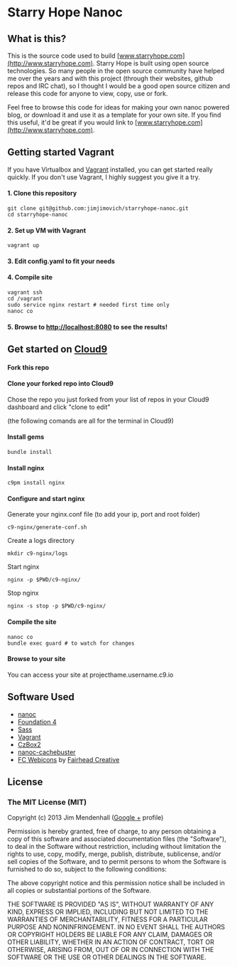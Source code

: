 # Starry Hope Nanoc

## What is this?
This is the source code used to build [www.starryhope.com](http://www.starryhope.com). Starry Hope is built using open source technologies. So many people in the open source community have helped me over the years and with this project (through their websites, github repos and IRC chat), so I thought I would be a good open source citizen and release this code for anyone to view, copy, use or fork.

Feel free to browse this code for ideas for making your own nanoc powered blog, or download it and use it as a template for your own site. If you find this useful, it'd be great if you would link to [www.starryhope.com](http://www.starryhope.com).

## Getting started Vagrant
If you have Virtualbox and [Vagrant](http://www.vagrantup.com/) installed, you can get started really quickly. If you don't use Vagrant, I highly suggest you give it a try.

#### 1. Clone this repository
    git clone git@github.com:jimjimovich/starryhope-nanoc.git
    cd starryhope-nanoc

#### 2. Set up VM with Vagrant
    vagrant up
  
#### 3. Edit config.yaml to fit your needs

#### 4. Compile site 
    vagrant ssh
    cd /vagrant
    sudo service nginx restart # needed first time only
    nanoc co

#### 5. Browse to [http://localhost:8080](http://localhost:8080) to see the results!

## Get started on [Cloud9](https://c9.io)

#### Fork this repo

#### Clone your forked repo into Cloud9

Chose the repo you just forked from your list of repos in your Cloud9 dashboard and click "clone to edit"

(the following comands are all for the terminal in Cloud9)
#### Install gems

    bundle install
    
#### Install nginx

    c9pm install nginx

#### Configure and start nginx

Generate your nginx.conf file (to add your ip, port and root folder)

    c9-nginx/generate-conf.sh

Create a logs directory

    mkdir c9-nginx/logs

Start nginx

    nginx -p $PWD/c9-nginx/

Stop nginx

    nginx -s stop -p $PWD/c9-nginx/

#### Compile the site

    nanoc co
    bundle exec guard # to watch for changes
    
#### Browse to your site
You can access your site at projecthame.username.c9.io

## Software Used
- [nanoc](http://nanoc.ws/)
- [Foundation 4](http://foundation.zurb.com/)
- [Sass](http://sass-lang.com/)
- [Vagrant](http://www.vagrantup.com/)
- [CzBox2](http://janpecha.iunas.cz/czbox/example/)
- [nanoc-cachebuster](http://avdgaag.github.io/nanoc-cachebuster/)
- [FC Webicons](https://github.com/adamfairhead/webicons) by [Fairhead Creative](http://fairheadcreative.com/)

## License
### The MIT License (MIT)
Copyright (c) 2013 Jim Mendenhall (<a href="http://plus.google.com/112729990417360524968?rel=author">Google +</a> profile)

Permission is hereby granted, free of charge, to any person obtaining a copy of this software and associated documentation files (the "Software"), to deal in the Software without restriction, including without limitation the rights to use, copy, modify, merge, publish, distribute, sublicense, and/or sell copies of the Software, and to permit persons to whom the Software is furnished to do so, subject to the following conditions:

The above copyright notice and this permission notice shall be included in all copies or substantial portions of the Software.

THE SOFTWARE IS PROVIDED "AS IS", WITHOUT WARRANTY OF ANY KIND, EXPRESS OR IMPLIED, INCLUDING BUT NOT LIMITED TO THE WARRANTIES OF MERCHANTABILITY, FITNESS FOR A PARTICULAR PURPOSE AND NONINFRINGEMENT. IN NO EVENT SHALL THE AUTHORS OR COPYRIGHT HOLDERS BE LIABLE FOR ANY CLAIM, DAMAGES OR OTHER LIABILITY, WHETHER IN AN ACTION OF CONTRACT, TORT OR OTHERWISE, ARISING FROM, OUT OF OR IN CONNECTION WITH THE SOFTWARE OR THE USE OR OTHER DEALINGS IN THE SOFTWARE.